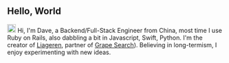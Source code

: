 ## Hello, World

<img src='https://d.tw93.fun/images/hi.gif' alt='Hi' width="20"/> Hi, I'm Dave, a Backend/Full-Stack Engineer from China, most time I use Ruby on Rails, also dabbling a bit in Javascript, Swift, Python. I'm the creator of [Liageren](https://liageren.com/), partner of [Grape Search](http://grapesearch.io/)). Believing in long-termism, I enjoy experimenting with new ideas. 
